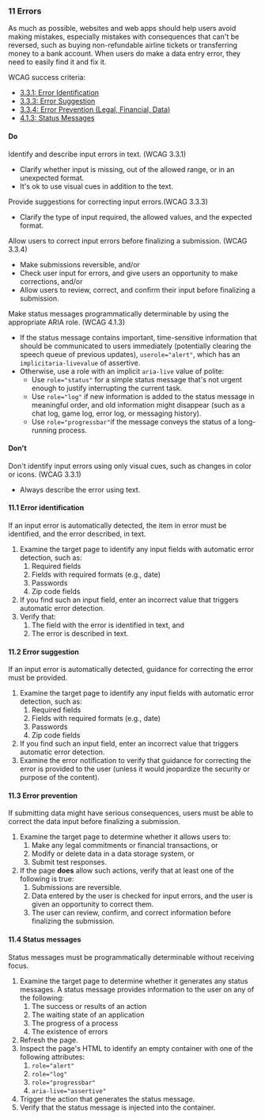 ### 11 Errors

As much as possible, websites and web apps should help users avoid making mistakes, especially mistakes with consequences that can't be reversed, such as buying non-refundable airline tickets or transferring money to a bank account. When users do make a data entry error, they need to easily find it and fix it.

WCAG success criteria:

- [3.3.1: Error Identification](https://www.w3.org/WAI/WCAG21/Understanding/error-identification.html)
- [3.3.3: Error Suggestion](https://www.w3.org/WAI/WCAG21/Understanding/error-suggestion.html)
- [3.3.4: Error Prevention (Legal, Financial, Data)](https://www.w3.org/WAI/WCAG21/Understanding/error-prevention-legal-financial-data.html)
- [4.1.3: Status Messages](https://www.w3.org/WAI/WCAG21/Understanding/status-messages.html)

#### Do

Identify and describe input errors in text. (WCAG 3.3.1)

- Clarify whether input is missing, out of the allowed range, or in an unexpected format.
- It's ok to use visual cues in addition to the text.

Provide suggestions for correcting input errors.(WCAG 3.3.3)

- Clarify the type of input required, the allowed values, and the expected format.

Allow users to correct input errors before finalizing a submission. (WCAG 3.3.4)

- Make submissions reversible, and/or
- Check user input for errors, and give users an opportunity to make corrections, and/or
- Allow users to review, correct, and confirm their input before finalizing a submission.

Make status messages programmatically determinable by using the appropriate ARIA role. (WCAG 4.1.3)

- If the status message contains important, time-sensitive information that should be communicated to users immediately (potentially clearing the speech queue of previous updates), `userole="alert"`, which has an `implicitaria-livevalue` of assertive.
- Otherwise, use a role with an implicit `aria-live` value of polite:
    - Use `role="status"` for a simple status message that's not urgent enough to justify interrupting the current task.
    - Use `role="log"` if new information is added to the status message in meaningful order, and old information might disappear (such as a chat log, game log, error log, or messaging history).
    - Use `role="progressbar"`if the message conveys the status of a long-running process.

#### Don't

Don't identify input errors using only visual cues, such as changes in color or icons. (WCAG 3.3.1)

- Always describe the error using text.

#### 11.1 Error identification

If an input error is automatically detected, the item in error must be identified, and the error described, in text.

1. Examine the target page to identify any input fields with automatic error detection, such as:
    1. Required fields
    2. Fields with required formats (e.g., date)
    3. Passwords
    4. Zip code fields
2. If you find such an input field, enter an incorrect value that triggers automatic error detection.
3. Verify that:
    1. The field with the error is identified in text, and
    2. The error is described in text.

#### 11.2 Error suggestion

If an input error is automatically detected, guidance for correcting the error must be provided.

1. Examine the target page to identify any input fields with automatic error detection, such as:
    1. Required fields
    2. Fields with required formats (e.g., date)
    3. Passwords
    4. Zip code fields
2. If you find such an input field, enter an incorrect value that triggers automatic error detection.
3. Examine the error notification to verify that guidance for correcting the error is provided to the user (unless it would jeopardize the security or purpose of the content).

#### 11.3 Error prevention

If submitting data might have serious consequences, users must be able to correct the data input before finalizing a submission.

1. Examine the target page to determine whether it allows users to:
    1. Make any legal commitments or financial transactions, or
    2. Modify or delete data in a data storage system, or
    3. Submit test responses.
2. If the page **does** allow such actions, verify that at least one of the following is true:
    1. Submissions are reversible.
    2. Data entered by the user is checked for input errors, and the user is given an opportunity to correct them.
    3. The user can review, confirm, and correct information before finalizing the submission.

#### 11.4 Status messages

Status messages must be programmatically determinable without receiving focus.

1. Examine the target page to determine whether it generates any status messages. A status message provides information to the user on any of the following:
    1. The success or results of an action
    2. The waiting state of an application
    3. The progress of a process
    4. The existence of errors
2. Refresh the page.
3. Inspect the page's HTML to identify an empty container with one of the following attributes:
    1. `role="alert"`
    2. `role="log"`
    3. `role="progressbar"`
    4. `aria-live="assertive"`
4. Trigger the action that generates the status message.
5. Verify that the status message is injected into the container.
